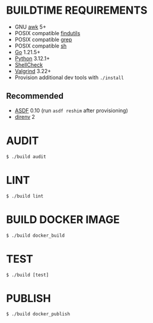 # BUILDTIME REQUIREMENTS

* GNU [awk](https://www.gnu.org/software/gawk/) 5+
* POSIX compatible [findutils](https://pubs.opengroup.org/onlinepubs/9699919799/utilities/find.html)
* POSIX compatible [grep](https://pubs.opengroup.org/onlinepubs/9699919799/utilities/grep.html)
* POSIX compatible [sh](https://pubs.opengroup.org/onlinepubs/9699919799/utilities/sh.html)
* [Go](https://go.dev/) 1.21.5+
* [Python](https://www.python.org/) 3.12.1+
* [ShellCheck](https://hackage.haskell.org/package/ShellCheck)
* [Valgrind](https://valgrind.org/) 3.22+
* Provision additional dev tools with `./install`

## Recommended

* [ASDF](https://asdf-vm.com/) 0.10 (run `asdf reshim` after provisioning)
* [direnv](https://direnv.net/) 2

# AUDIT

```console
$ ./build audit
```

# LINT

```console
$ ./build lint
```

# BUILD DOCKER IMAGE

```console
$ ./build docker_build
```

# TEST

```console
$ ./build [test]
```

# PUBLISH

```console
$ ./build docker_publish
```

